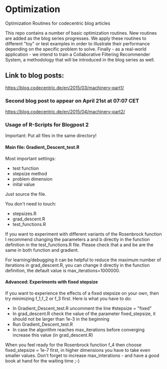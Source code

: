# Optimization
Optimization Routines for codecentric blog articles

This repo contains a number of basic optimization routines. New routines are added as the blog series progresses. We apply these routines to different "toy" or test examples in order to illustrate their performance depending on the specific problem to solve. Finally - as a real-world application - we intend to train a Collaborative Filtering Recommender System, a methodology that will be introduced in the blog series as well.

## Link to blog posts:
https://blog.codecentric.de/en/2015/03/machinery-part1/

### Second blog post to appear on April 21st at 07:07 CET
https://blog.codecentric.de/en/2015/04/machinery-part2/

### Usage of R-Scripts for Blogpost 2

Important: Put all files in the same directory!

#### Main file:  Gradient_Descent_test.R
Most important settings:
- test function
- stepsize method
- problem dimension
- inital value

Just source the file.

You don't need to touch:
- stepsizes.R
- grad_descent.R
- test_functions.R

If you want to experiment with different variants of the Rosenbrock function I recommend changing the parameters a and b directly in the function definition in the test_functions.R file. Please check that a and be are the same in both function and gradient. 

For learning/debugging it can be helpful to reduce the maximum number of iterations in grad_descent.R, you can change it directly in the function definition, the default value is max_iterations=1000000.

#### Advanced: Experiments with fixed stepsize

If you want to experience the effects of a fixed stepsize on your own, then try minimizing f_1,f_2 or f_3 first. Here is what you have to do: 
- In Gradient_Descent_test.R uncomment the line #stepsize = "fixed"
- In grad_descent.R check the value of the parameter fixed_stepsize, it should not be larger than 1e-3 in the beginning
- Run Gradient_Descent_test.R
- In case the algorithm reaches max_iterations before converging increase this value (in grad_descent.R)

When you feel ready for the Rosenbrock function f_4 then choose fixed_stepsize = 1e-7 first, in higher dimensions you have to take even smaller values. Don't forget to increase max_interations - and have a good book at hand for the waiting time ;-)
